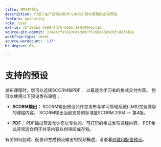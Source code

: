 ```yaml
---
title: 支持的预设
description: 介绍了在产品培训和学习中用于发布课程的支持预设
feature: Authoring
role: User
exl-id: 32f30bba-4600-4d75-b0bb-1093490ec11e
source-git-commit: 37eeecfa5683ce9de95f576b185e98bf180fab18
workflow-type: tm+mt
source-wordcount: '137'
ht-degree: 0%

---
```


# 支持的预设

发布课程时，您可以选择SCORM和PDF ，以最适合学习者的格式交付内容。 您可以使用以下预设发布课程：

- **SCORM输出：** SCORM输出预设允许您发布与学习管理系统(LMS)完全兼容的课程内容。 SCORM输出当前支持的标准是SCORM 2004 — 第4版。

- **PDF：** PDF输出预设允许您以专业的、可打印的格式发布课程内容。 PDF格式非常适合用于共享内容以供审阅或存档。

有关如何创建、配置和生成预设输出的视频概述，请查看[创建和配置预设](https://video.tv.adobe.com/v/3469529/aem-guides-learning-content)。
